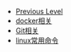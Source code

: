 <!-- docs/_sidebar.md created by Zachary Li -->

- [Previous Level](README)
- [docker相关](0x02_Linux/docker相关.md)
- [Git相关](0x02_Linux/Git相关.md)
- [linux常用命令](0x02_Linux/linux常用命令.md)
